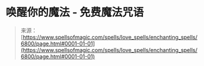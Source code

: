 <!--yml

分类：未分类

日期：2024-06-12 18:41:37

-->

# 唤醒你的魔法 - 免费魔法咒语

> 来源：[https://www.spellsofmagic.com/spells/love_spells/enchanting_spells/6800/page.html#0001-01-01](https://www.spellsofmagic.com/spells/love_spells/enchanting_spells/6800/page.html#0001-01-01)

